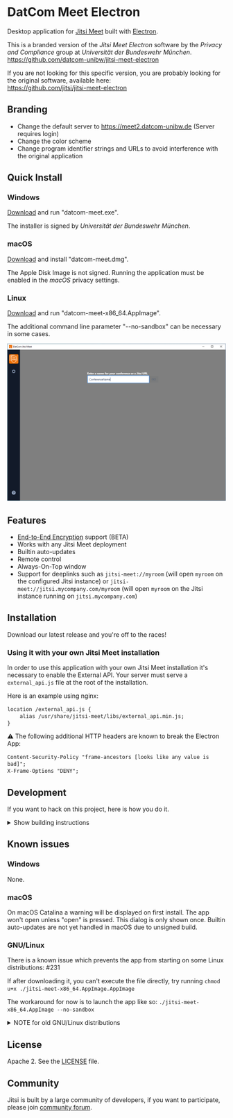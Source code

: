 # DatCom Meet Electron

Desktop application for [Jitsi Meet] built with [Electron].

This is a branded version of the *Jitsi Meet Electron* software by the *Privacy and Compliance* group at *Universität der Bundeswehr München*.  
https://github.com/datcom-unibw/jitsi-meet-electron

If you are not looking for this specific version, you are probably looking for the original software, available here:  
https://github.com/jitsi/jitsi-meet-electron

## Branding

- Change the default server to https://meet2.datcom-unibw.de (Server requires login)
- Change the color scheme
- Change program identifier strings and URLs to avoid interference with the original application

## Quick Install

### Windows

[Download](https://github.com/datcom-unibw/jitsi-meet-electron/releases/latest/download/datcom-meet.exe) and run "datcom-meet.exe".

The installer is signed by *Universität der Bundeswehr München*.

### macOS

[Download](https://github.com/datcom-unibw/jitsi-meet-electron/releases/latest/download/datcom-meet.dmg) and install "datcom-meet.dmg".

The Apple Disk Image is not signed. Running the application must be enabled in the *macOS* privacy settings.

### Linux

[Download](https://github.com/datcom-unibw/jitsi-meet-electron/releases/latest/download/datcom-meet-x86_64.AppImage) and run "datcom-meet-x86_64.AppImage".

The additional command line parameter "--no-sandbox" can be necessary in some cases.

![](screenshot.png)

## Features

- [End-to-End Encryption](https://jitsi.org/blog/e2ee/) support (BETA)
- Works with any Jitsi Meet deployment
- Builtin auto-updates
- Remote control
- Always-On-Top window
- Support for deeplinks such as `jitsi-meet://myroom` (will open `myroom` on the configured Jitsi instance) or `jitsi-meet://jitsi.mycompany.com/myroom` (will open `myroom` on the Jitsi instance running on `jitsi.mycompany.com`)

## Installation

Download our latest release and you're off to the races!

### Using it with your own Jitsi Meet installation

In order to use this application with your own Jitsi Meet installation it's
necessary to enable the External API. Your server must serve a `external_api.js`
file at the root of the installation.

Here is an example using nginx:

```
location /external_api.js {
    alias /usr/share/jitsi-meet/libs/external_api.min.js;
}
```

:warning: The following additional HTTP headers are known to break the Electron App:

```
Content-Security-Policy "frame-ancestors [looks like any value is bad]";
X-Frame-Options "DENY";
```

## Development

If you want to hack on this project, here is how you do it.

<details><summary>Show building instructions</summary>

#### Installing dependencies

Building the application requires *git*, *node-js* and *python* on all platforms.

Building on Windows additionally requires the C++ component of [*Visual Studio*](https://visualstudio.microsoft.com/).
The *Community Edition* is sufficient.

Install Node.js 12 first (or if you use [nvm](https://github.com/nvm-sh/nvm), switch to Node.js 12 by running `nvm use`).

Clone the git repositoy into a local directory:

```bash
git clone https://github.com/datcom-unibw/jitsi-meet-electron.git
```

Change into the newly created directory:

```bash
cd jitsi-meet-electron
```

```bash
npm install
npm install jitsi-meet-electron-utils --force
```

#### Starting in development mode

```bash
npm start
```

The debugger tools are available when running in dev mode and can be activated with keyboard shortcuts as defined here https://github.com/sindresorhus/electron-debug#features.

It can also be displayed automatically from the `SHOW_DEV_TOOLS` environment variable such as:

```bash
SHOW_DEV_TOOLS=true npm start
```

or from the application `--show-dev-tools` command line flag.

#### Building the production distribution

Full command line for building the production distribution from scratch:

```bash
npm run clean && npm install jitsi-meet-electron-utils --force && npm install && npm run dist
```

#### Working with jitsi-meet-electron-utils

[jitsi-meet-electron-utils] is a helper package which implements many features
such as remote control and the always-on-top window. If new features are to be
added / tested, running with a local version of these utils is very handy, here
is how to do that.

By default the jitsi-meet-electron-utils is build from its git repository
sources. The default dependency path in package.json is:

```json
"jitsi-meet-electron-utils": "jitsi/jitsi-meet-electron-utils"
```

To work with local copy you must change the path to:

```json
"jitsi-meet-electron-utils": "file:///Users/name/jitsi-meet-electron-utils-copy",
```

To build the project you must force it to take the sources as `npm update` will
not do it.

```bash
npm install jitsi-meet-electron-utils --force
```

NOTE: Also check the [jitsi-meet-electron-utils README] to see how to configure
your environment.

</details>

## Known issues

### Windows

None.

### macOS

On macOS Catalina a warning will be displayed on first install. The app won't open unless "open" is pressed. This dialog is only shown once.
Builtin auto-updates are not yet handled in macOS due to unsigned build.

### GNU/Linux

There is a known issue which prevents the app from starting on some Linux distributions: #231

If after downloading it, you can't execute the file directly, try running `chmod u+x ./jitsi-meet-x86_64.AppImage.AppImage`

The workaround for now is to launch the app like so: `./jitsi-meet-x86_64.AppImage --no-sandbox`

<details><summary>NOTE for old GNU/Linux distributions</summary>

You might get the following error:

```
FATAL:nss_util.cc(632)] NSS_VersionCheck("3.26") failed. NSS >= 3.26 is required.
Please upgrade to the latest NSS, and if you still get this error, contact your
distribution maintainer.
```

If you do, please install NSS (example for Debian / Ubuntu):

```bash
sudo apt-get install libnss3
```

</details>

## License

Apache 2. See the [LICENSE] file.

## Community

Jitsi is built by a large community of developers, if you want to participate,
please join [community forum].

[Jitsi Meet]: https://github.com/jitsi/jitsi-meet
[Electron]: https://electronjs.org/
[latest release]: https://github.com/datcom-unibw/jitsi-meet-electron/releases/latest
[jitsi-meet-electron-utils]: https://github.com/jitsi/jitsi-meet-electron-utils
[jitsi-meet-electron-utils README]: https://github.com/jitsi/jitsi-meet-electron-utils/blob/master/README.md
[community forum]: https://community.jitsi.org/
[LICENSE]: LICENSE
